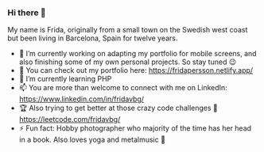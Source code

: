 ### Hi there 👋

My name is Frida, originally from a small town on the Swedish west coast but been living in Barcelona, Spain for twelve years.

- 🔭 I’m currently working on adapting my portfolio for mobile screens, and also finishing some of my own personal projects. So stay tuned 😉 
- 🌟 You can check out my portfolio here: https://fridapersson.netlify.app/
- 🌱 I’m currently learning PHP
- 📫 You are more than welcome to connect with me on LinkedIn: https://www.linkedin.com/in/fridavbg/
- 🏆 Also trying to get better at those crazy code challenges 🤯 https://leetcode.com/fridavbg/
- ⚡ Fun fact: Hobby photographer who majority of the time has her head in a book. Also loves yoga and metalmusic :metal:

